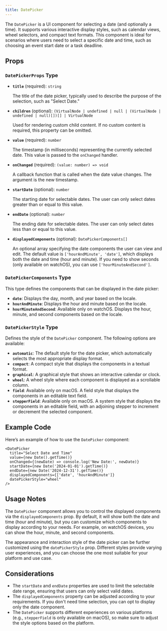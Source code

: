 ```yaml
---
title: DatePicker
---
```

The `DatePicker` is a UI component for selecting a date (and optionally a time). It supports various interactive display styles, such as calendar views, wheel selectors, and compact text formats. This component is ideal for scenarios where users need to select a specific date and time, such as choosing an event start date or a task deadline.

## Props

### `DatePickerProps` Type

- **`title`** (required): `string`
  
  The title of the date picker, typically used to describe the purpose of the selection, such as "Select Date."

- **`children`** (optional): `(VirtualNode | undefined | null | (VirtualNode | undefined | null)[])[] | VirtualNode`
  
  Used for rendering custom child content. If no custom content is required, this property can be omitted.

- **`value`** (required): `number`
  
  The timestamp (in milliseconds) representing the currently selected date. This value is passed to the `onChanged` handler.

- **`onChanged`** (required): `(value: number) => void`
  
  A callback function that is called when the date value changes. The argument is the new timestamp.

- **`startDate`** (optional): `number`
  
  The starting date for selectable dates. The user can only select dates greater than or equal to this value.

- **`endDate`** (optional): `number`
  
  The ending date for selectable dates. The user can only select dates less than or equal to this value.

- **`displayedComponents`** (optional): `DatePickerComponents[]`
  
  An optional array specifying the date components the user can view and edit. The default value is `['hourAndMinute', 'date']`, which displays both the date and time (hour and minute). If you need to show seconds (only available on watchOS), you can use `['hourMinuteAndSecond']`.

### `DatePickerComponents` Type

This type defines the components that can be displayed in the date picker:

- **`date`**: Displays the day, month, and year based on the locale.
- **`hourAndMinute`**: Displays the hour and minute based on the locale.
- **`hourMinuteAndSecond`**: Available only on watchOS. Displays the hour, minute, and second components based on the locale.

### `DatePickerStyle` Type

Defines the style of the `DatePicker` component. The following options are available:

- **`automatic`**: The default style for the date picker, which automatically selects the most appropriate display format.
- **`compact`**: A compact style that displays the components in a textual format.
- **`graphical`**: A graphical style that shows an interactive calendar or clock.
- **`wheel`**: A wheel style where each component is displayed as a scrollable column.
- **`field`**: Available only on macOS. A field style that displays the components in an editable text field.
- **`stepperField`**: Available only on macOS. A system style that displays the components in an editable field, with an adjoining stepper to increment or decrement the selected component.

## Example Code

Here’s an example of how to use the `DatePicker` component:

```tsx
<DatePicker
  title="Select Date and Time"
  value={new Date().getTime()}
  onChanged={(newDate) => console.log('New Date:', newDate)}
  startDate={new Date('2024-01-01').getTime()}
  endDate={new Date('2024-12-31').getTime()}
  displayedComponents={['date', 'hourAndMinute']}
  datePickerStyle="wheel"
/>
```

## Usage Notes

The `DatePicker` component allows you to control the displayed components via the `displayedComponents` prop. By default, it will show both the date and time (hour and minute), but you can customize which components to display according to your needs. For example, on watchOS devices, you can show the hour, minute, and second components.

The appearance and interaction style of the date picker can be further customized using the `datePickerStyle` prop. Different styles provide varying user experiences, and you can choose the one most suitable for your platform and use case.

## Considerations

- The `startDate` and `endDate` properties are used to limit the selectable date range, ensuring that users can only select valid dates.
- The `displayedComponents` property can be adjusted according to your requirements. If you don't need time selection, you can opt to display only the date component.
- The `DatePicker` supports different experiences on various platforms (e.g., `stepperField` is only available on macOS), so make sure to adjust the style options based on the platform.
